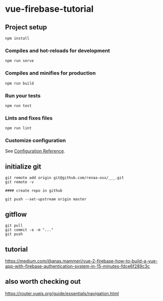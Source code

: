 # vue-firebase-tutorial

## Project setup
```
npm install
```

### Compiles and hot-reloads for development
```
npm run serve
```

### Compiles and minifies for production
```
npm run build
```

### Run your tests
```
npm run test
```

### Lints and fixes files
```
npm run lint
```

### Customize configuration
See [Configuration Reference](https://cli.vuejs.org/config/).


## initialize git
```
git remote add origin git@github.com/renaa-oxx/___.git
git remote -v

#### create repo in github

git push --set-upstream origin master

``` 
## gitflow
```
git pull 
git commit -a -m "..."
git push
```

## tutorial 
https://medium.com/@anas.mammeri/vue-2-firebase-how-to-build-a-vue-app-with-firebase-authentication-system-in-15-minutes-fdce6f289c3c



## also worth checking out
https://router.vuejs.org/guide/essentials/navigation.html

